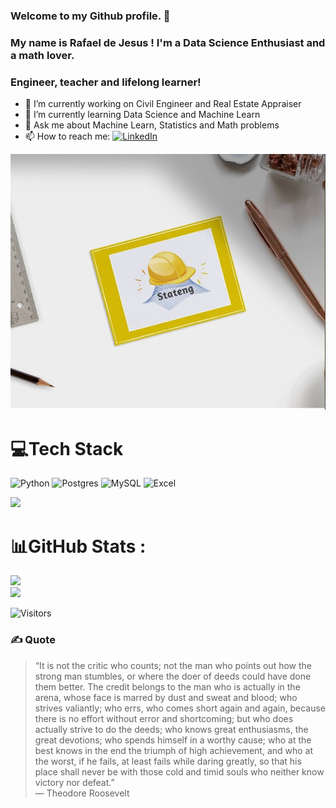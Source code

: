 ### Welcome to my Github profile. 👋
### My name is Rafael de Jesus ! I'm a Data Science Enthusiast and a math lover.
### Engineer, teacher and lifelong learner!

- 🔭 I’m currently working on  Civil Engineer and Real Estate Appraiser
- 🌱 I’m currently learning Data Science and Machine Learn
- 💬 Ask me about Machine Learn, Statistics and Math problems
- 📫 How to reach me: [![LinkedIn](https://img.shields.io/badge/LinkedIn-%230077B5.svg?logo=linkedin&logoColor=white)](https://www.linkedin.com/in/engrmonteiro/) 

<p align = "center" width = "25%">
  <img src = "https://github.com/rafaeldjsm/rafaeldjsm/blob/main/6ca14ae7-735a-4ba2-a203-864b0eebab3d.jpg"/>
  </p>

# 💻Tech Stack
![Python](https://img.shields.io/badge/python-3670A0?style=for-the-badge&logo=python&logoColor=ffdd54)
![Postgres](https://img.shields.io/badge/postgres-%23316192.svg?style=for-the-badge&logo=postgresql&logoColor=ffdd54)
![MySQL](https://img.shields.io/badge/mysql-%2300f.svg?style=for-the-badge&logo=mysql&logoColor=ffdd54)
![Excel](https://img.shields.io/badge/excel-%2300f.svg?style=for-the-badge&logo=excel&logoColor=ffdd54)
<p> 
  <img src = "https://cdn.jsdelivr.net/gh/devicons/devicon/icons/git/git-plain.svg"/>
  </p>


# 📊GitHub Stats :
![](https://github-readme-stats.vercel.app/api?username=rafaeldjsm&theme=gruvbox&hide_border=false&include_all_commits=false&count_private=true)<br/>
![](https://github-readme-stats.vercel.app/api/top-langs/?username=rafaeldjsm&theme=gruvbox&hide_border=false&include_all_commits=false&count_private=true&layout=compact)

<!-- ![Visitors](https://countrush-prod.azurewebsites.net/l/badge/?repository=rafaeldjsm.rafaeldjsm) -->

![Visitors](https://api.visitorbadge.io/api/visitors?path=rafaeldjsm&label=visualizações&labelColor=%23002857&countColor=%23000000&style=plastic)

### ✍️ Quote

>“It is not the critic who counts; not the man who points out how the strong man stumbles, or where the doer of deeds could have done them better. The credit belongs to the man who is actually in the arena, whose face is marred by dust and sweat and blood; who strives valiantly; who errs, who comes short again and again, because there is no effort without error and shortcoming; but who does actually strive to do the deeds; who knows great enthusiasms, the great devotions; who spends himself in a worthy cause; who at the best knows in the end the triumph of high achievement, and who at the worst, if he fails, at least fails while daring greatly, so that his place shall never be with those cold and timid souls who neither know victory nor defeat.” <br>
― Theodore Roosevelt
